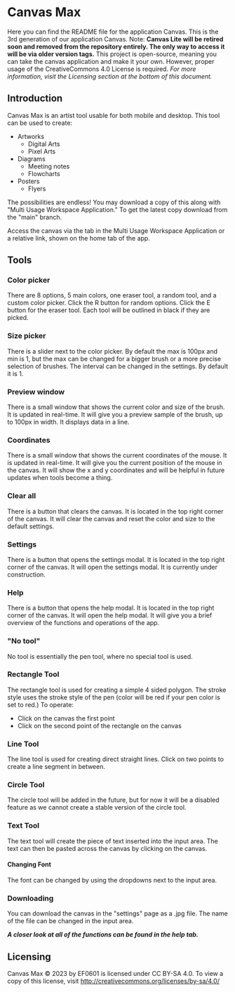 # Canvas Max

Here you can find the README file for the application Canvas. This is the 3rd generation of our application Canvas.
Note: **Canvas Lite will be retired soon and removed from the repository entirely. The only way to access it will be via older version tags.**
This project is open-source, meaning you can take the canvas application and make it your own. However, proper usage of the CreativeCommons 4.0 License is required. *For more information, visit the Licensing section at the bottom of this document.*

## Introduction

Canvas Max is an artist tool usable for both mobile and desktop. This tool can be used to create:

 - Artworks
	 - Digital Arts
	 - Pixel Arts
 - Diagrams
	 - Meeting notes
	 - Flowcharts
 - Posters
	 - Flyers

The possibilities are endless! You may download a copy of this along with "Multi Usage Workspace Application." To get the latest copy download from the "main" branch.

Access the canvas via the tab in the Multi Usage Workspace Application or a relative link, shown on the home tab of the app.

## Tools

### Color picker

There are 8 options, 5 main colors, one eraser tool, a random tool, and a custom color picker. Click the R button for random options. Click the E button for the eraser tool. Each tool will be outlined in black if they are picked.

### Size picker

There is a slider next to the color picker. By default the max is 100px and min is 1, but the max can be changed for a bigger brush or a more precise selection of brushes. The interval can be changed in the settings. By default it is 1.

### Preview window

There is a small window that shows the current color and size of the brush. It is updated in real-time. It will give you a preview sample of the brush, up to 100px in width. It displays data in a line.

### Coordinates

There is a small window that shows the current coordinates of the mouse. It is updated in real-time. It will give you the current position of the mouse in the canvas. It will show the x and y coordinates and will be helpful in future updates when tools become a thing.

### Clear all

There is a button that clears the canvas. It is located in the top right corner of the canvas. It will clear the canvas and reset the color and size to the default settings.

### Settings

There is a button that opens the settings modal. It is located in the top right corner of the canvas. It will open the settings modal. It is currently under construction.

### Help

There is a button that opens the help modal. It is located in the top right corner of the canvas. It will open the help modal. It will give you a brief overview of the functions and operations of the app.

### "No tool"

No tool is essentially the pen tool, where no special tool is used.

### Rectangle Tool

The rectangle tool is used for creating a simple 4 sided polygon. The stroke style uses the stroke style of the pen (color will be red if your pen color is set to red.) To operate:

- Click on the canvas the first point
- Click on the second point of the rectangle on the canvas

### Line Tool

The line tool is used for creating direct straight lines. Click on two points to create a line segment in between.

### Circle Tool

The circle tool will be added in the future, but for now it will be a disabled feature as we cannot create a stable version of the circle tool.

### Text Tool

The text tool will create the piece of text inserted into the input area. The text can then be pasted across the canvas by clicking on the canvas.

#### Changing Font

The font can be changed by using the dropdowns next to the input area.

### Downloading

You can download the canvas in the "settings" page as a .jpg file. The name of the file can be changed in the input area.

***A closer look at all of the functions can be found in the help tab.***

## Licensing

Canvas Max © 2023 by EF0601 is licensed under  CC BY-SA 4.0. To view a copy of this license, visit http://creativecommons.org/licenses/by-sa/4.0/
